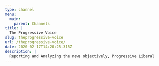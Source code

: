 ```yaml
---
type: channel
menu:
  main:
    parent: Channels
title: |
  The Progressive Voice
slug: theprogressive-voice
url: /theprogressive-voice/
date: 2020-02-17T14:20:25.315Z
description: |
  Reporting and Analyzing the news objectively, Progressive Liberal
---
```

